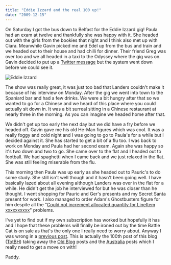 ```yaml
---
title: "Eddie Izzard and the real 100 up!"
date: "2009-12-15"
---
```

On Saturday I got the bus down to Belfast for the Eddie Izzard gig! Paula had an exam at twelve and thankfully she was happy with it. She headed out with the girls from the bookies that night and I think also met up with Ciara. Meanwhile Gavin picked me and Edel up from the bus and train and we headed out to their house and had chilli for dinner. Their friend Greg was over too and we all headed in a taxi to the Odyssey where the gig was on. Gavin decided to put up a [Twitter message](http://twitter.com/Gav_McGuinness/status/6607856824) but the system went down before we could see it.

![Eddie Izzard](/images/PC120357.JPG "It's Eddie!!!!")

The show was really great, it was just too bad that Landers couldn't make it because of his interview on Monday. After the gig we went into town to the Spaniard bar and had a few drinks. We were a bit hungry after that so we wanted to go for a Chinese and we heard of this place where you could actually sit down in. It was a bit surreal sitting in a Chinese restaurant at nearly three in the morning. As you can imagine we headed home after that.

We didn't get up too early the next day but we did have a fry before we headed off. Gavin gave me his old He-Man figures which was cool. It was a really foggy and cold night and I was going to go to Paula's for a while but I decided against it. She has started to get a bit of a flu too. I was back to work on Monday and Paula had her second exam. Again she was happy so it's two down and two to go. She came over to the flat and I headed out to football. We had spaghetti when I came back and we just relaxed in the flat. She was still feeling miserable from the flu.

This morning then Paula was up early as she headed out to Pauric's to do some study. She still isn't well though and it hasn't been going well. I have basically lazed about all evening although Landers was over in the flat for a while. He didn't get the job he interviewed for but he was closer than he thought. I went shopping for Pauric and Ger's presents and my Secret Santa present for work. I also managed to order Adam's Ghostbusters figure for him despite all the "[Could not increment allocated quantity for LineItem xxxxxxxxxx](http://www.actionfigureblues.com/2009/12/tale-of-woe-skeletor-lessness-and-motuc.html)" problems.

I've yet to find out if my own subscription has worked but hopefully it has and I hope that these problems will finally be ironed out by the time Battle Cat is on sale as that's the only one I really need to worry about. Anyway I was wrong in a [previous post](http://paddy1138.blogspot.com/2008/11/big-100.html). This is actually the 100th post of this blog ([TotBH](http://paddy1138.blogspot.com/search/label/TotBH)) taking away the [Old Blog](http://paddy1138.blogspot.com/search/label/Old%20Blog) posts and the [Australia](http://paddy1138.blogspot.com/search/label/Australia) posts which I really need to get a move on with!

Paddy.